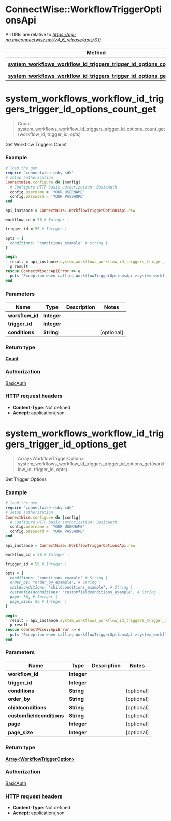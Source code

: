 # ConnectWise::WorkflowTriggerOptionsApi

All URIs are relative to *https://api-na.myconnectwise.net/v4_6_release/apis/3.0*

Method | HTTP request | Description
------------- | ------------- | -------------
[**system_workflows_workflow_id_triggers_trigger_id_options_count_get**](WorkflowTriggerOptionsApi.md#system_workflows_workflow_id_triggers_trigger_id_options_count_get) | **GET** /system/workflows/{workflowId}/triggers/{triggerId}/options/count | 
[**system_workflows_workflow_id_triggers_trigger_id_options_get**](WorkflowTriggerOptionsApi.md#system_workflows_workflow_id_triggers_trigger_id_options_get) | **GET** /system/workflows/{workflowId}/triggers/{triggerId}/options | 


# **system_workflows_workflow_id_triggers_trigger_id_options_count_get**
> Count system_workflows_workflow_id_triggers_trigger_id_options_count_get(workflow_id, trigger_id, opts)



Get Workflow Triggers Count

### Example
```ruby
# load the gem
require 'connectwise-ruby-sdk'
# setup authorization
ConnectWise.configure do |config|
  # Configure HTTP basic authorization: BasicAuth
  config.username = 'YOUR USERNAME'
  config.password = 'YOUR PASSWORD'
end

api_instance = ConnectWise::WorkflowTriggerOptionsApi.new

workflow_id = 56 # Integer | 

trigger_id = 56 # Integer | 

opts = { 
  conditions: "conditions_example" # String | 
}

begin
  result = api_instance.system_workflows_workflow_id_triggers_trigger_id_options_count_get(workflow_id, trigger_id, opts)
  p result
rescue ConnectWise::ApiError => e
  puts "Exception when calling WorkflowTriggerOptionsApi->system_workflows_workflow_id_triggers_trigger_id_options_count_get: #{e}"
end
```

### Parameters

Name | Type | Description  | Notes
------------- | ------------- | ------------- | -------------
 **workflow_id** | **Integer**|  | 
 **trigger_id** | **Integer**|  | 
 **conditions** | **String**|  | [optional] 

### Return type

[**Count**](Count.md)

### Authorization

[BasicAuth](../README.md#BasicAuth)

### HTTP request headers

 - **Content-Type**: Not defined
 - **Accept**: application/json



# **system_workflows_workflow_id_triggers_trigger_id_options_get**
> Array&lt;WorkflowTriggerOption&gt; system_workflows_workflow_id_triggers_trigger_id_options_get(workflow_id, trigger_id, opts)



Get Trigger Options

### Example
```ruby
# load the gem
require 'connectwise-ruby-sdk'
# setup authorization
ConnectWise.configure do |config|
  # Configure HTTP basic authorization: BasicAuth
  config.username = 'YOUR USERNAME'
  config.password = 'YOUR PASSWORD'
end

api_instance = ConnectWise::WorkflowTriggerOptionsApi.new

workflow_id = 56 # Integer | 

trigger_id = 56 # Integer | 

opts = { 
  conditions: "conditions_example" # String | 
  order_by: "order_by_example", # String | 
  childconditions: "childconditions_example", # String | 
  customfieldconditions: "customfieldconditions_example", # String | 
  page: 56, # Integer | 
  page_size: 56 # Integer | 
}

begin
  result = api_instance.system_workflows_workflow_id_triggers_trigger_id_options_get(workflow_id, trigger_id, opts)
  p result
rescue ConnectWise::ApiError => e
  puts "Exception when calling WorkflowTriggerOptionsApi->system_workflows_workflow_id_triggers_trigger_id_options_get: #{e}"
end
```

### Parameters

Name | Type | Description  | Notes
------------- | ------------- | ------------- | -------------
 **workflow_id** | **Integer**|  | 
 **trigger_id** | **Integer**|  | 
 **conditions** | **String**|  | [optional] 
 **order_by** | **String**|  | [optional] 
 **childconditions** | **String**|  | [optional] 
 **customfieldconditions** | **String**|  | [optional] 
 **page** | **Integer**|  | [optional] 
 **page_size** | **Integer**|  | [optional] 

### Return type

[**Array&lt;WorkflowTriggerOption&gt;**](WorkflowTriggerOption.md)

### Authorization

[BasicAuth](../README.md#BasicAuth)

### HTTP request headers

 - **Content-Type**: Not defined
 - **Accept**: application/json



